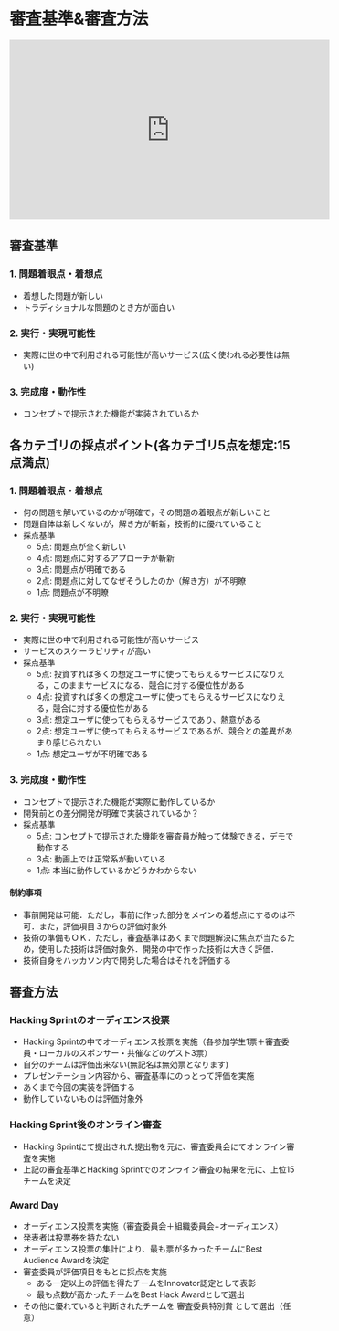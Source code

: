 # 審査基準&審査方法

<iframe width="560" height="315" src="https://www.youtube.com/embed/tBECvJjZF6o?playsinline=1" title="YouTube video player" frameborder="0" allow="accelerometer; autoplay; clipboard-write; encrypted-media; gyroscope; picture-in-picture" allowfullscreen></iframe>

## 審査基準
### 1. 問題着眼点・着想点
- 着想した問題が新しい
- トラディショナルな問題のとき方が面白い

### 2. 実行・実現可能性
- 実際に世の中で利用される可能性が高いサービス(広く使われる必要性は無い)

### 3. 完成度・動作性
- コンセプトで提示された機能が実装されているか

## 各カテゴリの採点ポイント(各カテゴリ5点を想定:15点満点)
### 1. 問題着眼点・着想点
- 何の問題を解いているのかが明確で，その問題の着眼点が新しいこと
- 問題自体は新しくないが，解き方が斬新，技術的に優れていること
- 採点基準
   - 5点: 問題点が全く新しい
   - 4点: 問題点に対するアプローチが斬新
   - 3点: 問題点が明確である
   - 2点: 問題点に対してなぜそうしたのか（解き方）が不明瞭
   - 1点: 問題点が不明瞭

### 2. 実行・実現可能性
- 実際に世の中で利用される可能性が高いサービス
- サービスのスケーラビリティが高い
- 採点基準
  - 5点: 投資すれば多くの想定ユーザに使ってもらえるサービスになりえる，このままサービスになる、競合に対する優位性がある
  - 4点: 投資すれば多くの想定ユーザに使ってもらえるサービスになりえる，競合に対する優位性がある
  - 3点: 想定ユーザに使ってもらえるサービスであり、熱意がある
  - 2点: 想定ユーザに使ってもらえるサービスであるが、競合との差異があまり感じられない
  - 1点: 想定ユーザが不明確である

### 3. 完成度・動作性
- コンセプトで提示された機能が実際に動作しているか
- 開発前との差分開発が明確で実装されているか？  
- 採点基準
  - 5点: コンセプトで提示された機能を審査員が触って体験できる，デモで動作する
  - 3点: 動画上では正常系が動いている
  - 1点: 本当に動作しているかどうかわからない

#### 制約事項
- 事前開発は可能．ただし，事前に作った部分をメインの着想点にするのは不可．また，評価項目３からの評価対象外
- 技術の準備もＯＫ．ただし，審査基準はあくまで問題解決に焦点が当たるため，使用した技術は評価対象外．開発の中で作った技術は大きく評価．
- 技術自身をハッカソン内で開発した場合はそれを評価する

## 審査方法
### Hacking Sprintのオーディエンス投票
- Hacking Sprintの中でオーディエンス投票を実施（各参加学生1票＋審査委員・ローカルのスポンサー・共催などのゲスト3票）
- 自分のチームは評価出来ない(無記名は無効票となります)
- プレゼンテーション内容から、審査基準にのっとって評価を実施
- あくまで今回の実装を評価する
- 動作していないものは評価対象外

### Hacking Sprint後のオンライン審査
- Hacking Sprintにて提出された提出物を元に、審査委員会にてオンライン審査を実施
- 上記の審査基準とHacking Sprintでのオンライン審査の結果を元に、上位15チームを決定

### Award Day
- オーディエンス投票を実施（審査委員会＋組織委員会+オーディエンス）
- 発表者は投票券を持たない
- オーディエンス投票の集計により、最も票が多かったチームにBest Audience Awardを決定
- 審査委員が評価項目をもとに採点を実施
    - ある一定以上の評価を得たチームをInnovator認定として表彰
    - 最も点数が高かったチームをBest Hack Awardとして選出
- その他に優れていると判断されたチームを 審査委員特別賞 として選出（任意）
